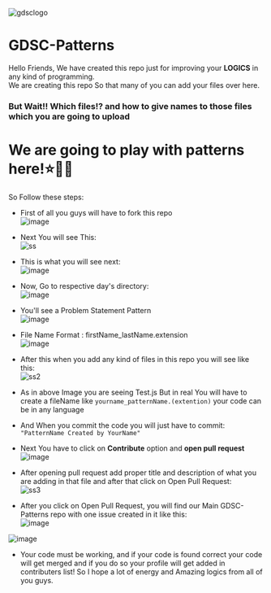 

![gdsclogo](https://user-images.githubusercontent.com/61585443/191570767-0f698f28-fc75-4faa-96d0-cbaf93864100.png)

# GDSC-Patterns

  Hello Friends, We have created this repo just for improving your <b>LOGICS</b> in any kind of programming.<br>
  We are creating this repo So that many of you can add your files over here.<br>
  
 
  
###  But  Wait!! Which files!? and how to give names to those files which you are going to upload
# We are going to play with patterns here!⭐🎉🥳 
So Follow these steps:


*  First of all you guys will have to fork this repo<br>
   ![image](https://user-images.githubusercontent.com/61585443/191572268-9944733d-9f63-42a0-9001-df8aadbd91a4.png)

*  Next You will see This: <br>
  ![ss](https://user-images.githubusercontent.com/61585443/191573114-28580dcb-9ba6-4ed5-882d-b2642500a23d.png)

*  This is what you will see next:<br>
![image](https://user-images.githubusercontent.com/72162692/191766823-4127d499-cadc-4d3b-a653-392b3b1ae9fd.png)

*  Now, Go to respective day's directory:<br>
![image](https://user-images.githubusercontent.com/72162692/191767850-78895812-eb94-410b-80cb-683136fced35.png)

*  You'll see a Problem Statement Pattern<br>
![image](https://user-images.githubusercontent.com/72162692/191770037-73d1f8d0-e000-48b0-8c80-ec26cb35abf5.png)

*  File Name Format : firstName_lastName.extension<br>
![image](https://user-images.githubusercontent.com/72162692/191771108-2b2e0bc9-3ae5-43c7-bc4b-5a14e95a29a6.png)

*  After this when you add any kind of files in this repo you will see like this:<br>
![ss2](https://user-images.githubusercontent.com/61585443/191574579-dbe263e6-0ae3-42ee-a954-e9af04760ab5.png)

* As in above Image you are seeing Test.js But in real You will have to create a fileName like `yourname_patternName.(extention)` your code can be in any language
* And When you commit the code you will just have to commit:  `"PatternName Created by YourName"`

* Next You have to click on <b>Contribute</b> option and <b>open pull request</b> <br>
![image](https://user-images.githubusercontent.com/61585443/191575025-d445c5fb-97b4-4ec9-b15f-87275ae83f10.png)

* After opening pull request add proper title and description of what you are adding in that file  and after that click on Open Pull Request: <br>
![ss3](https://user-images.githubusercontent.com/61585443/191575851-a82470e5-43bd-476e-ad4e-17e440c1eff2.png)

* After you click on Open Pull Request, you will find our Main GDSC-Patterns repo with one issue created in it like this:<br>
![image](https://user-images.githubusercontent.com/61585443/191576347-93d00cd7-a346-41c0-9225-834228456b34.png)

![image](https://user-images.githubusercontent.com/61585443/191576845-74b63d86-4653-4f22-987d-7b589231fefc.png)

* Your code must be working, and if your code is found correct your code will get merged and if you do so your profile will get added in contributers list! So I hope a lot of energy and Amazing logics from all of you guys.



   
